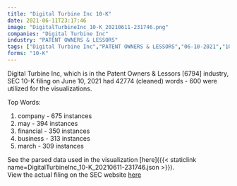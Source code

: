 ```yaml
---
title: "Digital Turbine Inc 10-K"
date: 2021-06-11T23:17:46
image: "DigitalTurbineInc_10-K_20210611-231746.png"
companies: "Digital Turbine Inc"
industry: "PATENT OWNERS & LESSORS"
tags: ["Digital Turbine Inc","PATENT OWNERS & LESSORS","06-10-2021","10-K"]
forms: "10-K"
---
```

Digital Turbine Inc, which is in the Patent Owners & Lessors [6794] industry, SEC 10-K filing on June 10, 2021 had 42774 (cleaned) words - 600 were utilized for the visualizations.

Top Words:
1. company - 675 instances
2. may - 394 instances
3. financial - 350 instances
4. business - 313 instances
5. march - 309 instances


See the parsed data used in the visualization [here]({{< staticlink name=DigitalTurbineInc_10-K_20210611-231746.json >}}).  
View the actual filing on the SEC website [here](https://www.sec.gov/Archives/edgar/data/317788/0001628280-21-012023.txt)